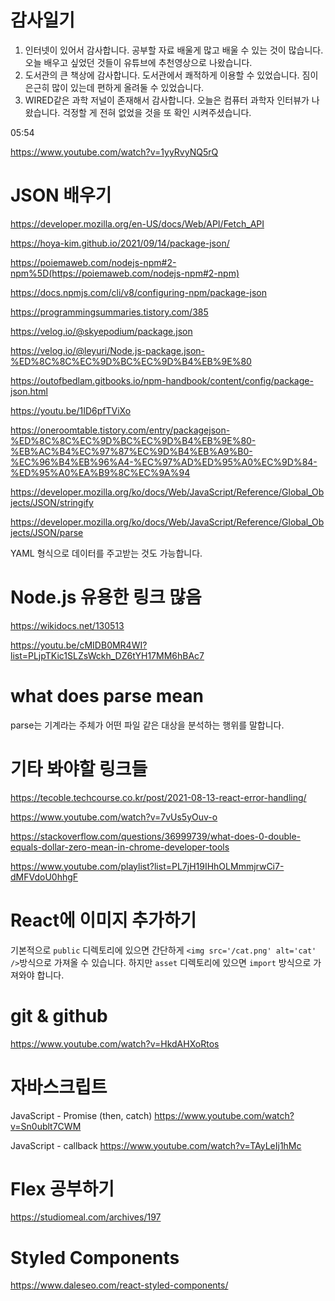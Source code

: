 # 감사일기

1. 인터넷이 있어서 감사합니다. 공부할 자료 배울게 많고 배울 수 있는 것이 많습니다. 오늘 배우고 싶었던 것들이 유튜브에 추천영상으로 나왔습니다.
2. 도서관의 큰 책상에 감사합니다. 도서관에서 쾌적하게 이용할 수 있었습니다. 짐이 은근히 많이 있는데 편하게 올려둘 수 있었습니다.
3. WIRED같은 과학 저널이 존재해서 감사합니다. 오늘은 컴퓨터 과학자 인터뷰가 나왔습니다. 걱정할 게 전혀 없었을 것을 또 확인 시켜주셨습니다.

05:54


https://www.youtube.com/watch?v=1yyRvyNQ5rQ

# JSON 배우기

https://developer.mozilla.org/en-US/docs/Web/API/Fetch_API

https://hoya-kim.github.io/2021/09/14/package-json/

https://poiemaweb.com/nodejs-npm#2-npm%5D(https://poiemaweb.com/nodejs-npm#2-npm)

https://docs.npmjs.com/cli/v8/configuring-npm/package-json

https://programmingsummaries.tistory.com/385

https://velog.io/@skyepodium/package.json

https://velog.io/@leyuri/Node.js-package.json-%ED%8C%8C%EC%9D%BC%EC%9D%B4%EB%9E%80

https://outofbedlam.gitbooks.io/npm-handbook/content/config/package-json.html

https://youtu.be/1ID6pfTViXo

https://oneroomtable.tistory.com/entry/packagejson-%ED%8C%8C%EC%9D%BC%EC%9D%B4%EB%9E%80-%EB%AC%B4%EC%97%87%EC%9D%B4%EB%A9%B0-%EC%96%B4%EB%96%A4-%EC%97%AD%ED%95%A0%EC%9D%84-%ED%95%A0%EA%B9%8C%EC%9A%94

https://developer.mozilla.org/ko/docs/Web/JavaScript/Reference/Global_Objects/JSON/stringify

https://developer.mozilla.org/ko/docs/Web/JavaScript/Reference/Global_Objects/JSON/parse

YAML 형식으로 데이터를 주고받는 것도 가능합니다.

# Node.js 유용한 링크 많음
https://wikidocs.net/130513

https://youtu.be/cMIDB0MR4WI?list=PLjpTKic1SLZsWckh_DZ6tYH17MM6hBAc7

# what does parse mean
parse는 기계라는 주체가 어떤 파일 같은 대상을 분석하는 행위를 말합니다.

# 기타 봐야할 링크들

https://tecoble.techcourse.co.kr/post/2021-08-13-react-error-handling/

https://www.youtube.com/watch?v=7vUs5yOuv-o

https://stackoverflow.com/questions/36999739/what-does-0-double-equals-dollar-zero-mean-in-chrome-developer-tools


https://www.youtube.com/playlist?list=PL7jH19IHhOLMmmjrwCi7-dMFVdoU0hhgF

# React에 이미지 추가하기

기본적으로 `public` 디렉토리에 있으면 간단하게 `<img src='/cat.png' alt='cat' />`방식으로 가져올 수 있습니다. 하지만 `asset` 디렉토리에 있으면 `import` 방식으로 가져와야 합니다.



# git & github

https://www.youtube.com/watch?v=HkdAHXoRtos

# 자바스크립트



JavaScript - Promise (then, catch)
https://www.youtube.com/watch?v=Sn0ublt7CWM

JavaScript - callback
https://www.youtube.com/watch?v=TAyLeIj1hMc

# Flex 공부하기

https://studiomeal.com/archives/197


# Styled Components

https://www.daleseo.com/react-styled-components/